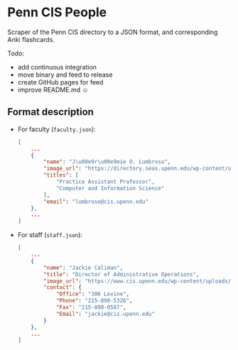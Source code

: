 # Penn CIS People

Scraper of the Penn CIS directory to a JSON format, and corresponding Anki flashcards.

Todo:
- add continuous integration
- move binary and feed to release
- create GitHub pages for feed
- improve README.md ☺️

## Format description

- For faculty (`faculty.json`):
    ```json
    [
        ...
        {
            "name": "J\u00e9r\u00e9mie O. Lumbroso",
            "image_url": "https://directory.seas.upenn.edu/wp-content/uploads/2023/09/Lumbroso_Jeremie-2023-Directory-scaled-e1695845603810.jpg",
            "titles": [
                "Practice Assistant Professor",
                "Computer and Information Science"
            ],
            "email": "lumbroso@cis.upenn.edu"
        },
        ...
    ]
    ```

- For staff (`staff.json`):
    ```json
    [
        ...
        {
            "name": "Jackie Caliman",
            "title": "Director of Administrative Operations",
            "image_url": "https://www.cis.upenn.edu/wp-content/uploads/2019/09/Caliman.jpg",
            "contact": {
                "Office": "306 Levine",
                "Phone": "215-898-5326",
                "Fax": "215-898-0587",
                "Email": "jackie@cis.upenn.edu"
            }
        },
        ...
    ]
    ```

##
